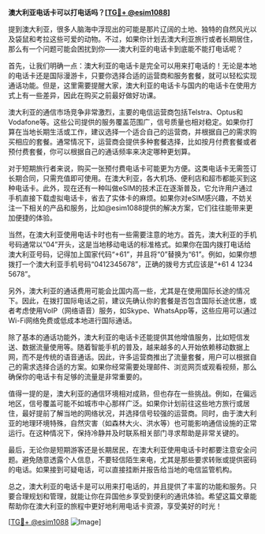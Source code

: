 **澳大利亚电话卡可以打电话吗？[[TG💪+ @esim1088](https://t.me/s/esim1088)]**

提到澳大利亚，很多人脑海中浮现出的可能是那片辽阔的土地、独特的自然风光以及袋鼠和考拉这些可爱的动物。不过，如果你计划去澳大利亚旅行或者长期居住，那么有一个问题可能会困扰到你——澳大利亚的电话卡到底能不能打电话呢？

首先，让我们明确一点：澳大利亚的电话卡是完全可以用来打电话的！无论是本地的电话卡还是国际漫游卡，只要你选择合适的运营商和服务套餐，就可以轻松实现通话功能。但是，这里需要提醒大家，澳大利亚的电话卡与国内的电话卡在使用方式上有一些差异，因此在购买之前最好做好功课。

澳大利亚的通信市场竞争非常激烈，主要的电信运营商包括Telstra、Optus和Vodafone等。这些公司提供的服务覆盖范围广，信号质量也相对稳定。如果你打算在当地长期生活或工作，建议选择一个适合自己的运营商，并根据自己的需求购买相应的套餐。通常情况下，运营商会提供多种套餐选择，比如按月付费套餐或者预付费套餐，你可以根据自己的通话频率来决定哪种更划算。

对于短期旅行者来说，购买一张预付费电话卡可能更为方便。这类电话卡无需签订长期合同，只需充值即可使用。在澳大利亚，各大机场、便利店和超市都能买到这种电话卡。此外，现在还有一种叫做eSIM的技术正在逐渐普及，它允许用户通过手机直接下载虚拟电话卡，省去了实体卡的麻烦。如果你对eSIM感兴趣，不妨关注一下相关的产品和服务，比如@esim1088提供的解决方案，它们往往能带来更加便捷的体验。

当然，在澳大利亚使用电话卡时也有一些需要注意的地方。首先，澳大利亚的手机号码通常以“04”开头，这是当地移动电话的标准格式。如果你在国内拨打电话给澳大利亚号码，记得加上国家代码“+61”，并且将“0”替换为“61”。例如，如果你想拨打一个澳大利亚手机号码“0412345678”，正确的拨号方式应该是“+61 4 1234 5678”。

另外，澳大利亚的通话费用可能会比国内高一些，尤其是在使用国际长途的情况下。因此，在拨打国际电话之前，建议先确认你的套餐是否包含国际长途优惠，或者考虑使用VoIP（网络语音）服务，如Skype、WhatsApp等，这些应用可以通过Wi-Fi网络免费或低成本地进行国际通话。

除了基本的通话功能外，澳大利亚的电话卡还能提供其他增值服务，比如短信发送、数据流量使用等。随着智能手机的普及，越来越多的人开始依赖移动数据上网，而不是传统的语音通话。因此，许多运营商推出了流量套餐，用户可以根据自己的需求选择合适的方案。如果你经常需要处理邮件、浏览网页或观看视频，那么确保你的电话卡有足够的流量是非常重要的。

值得一提的是，澳大利亚的通信环境相对成熟，但也存在一些挑战。例如，在偏远地区，信号覆盖可能不如城市中心那样广泛。如果你计划前往这些地方旅行或居住，最好提前了解当地的网络状况，并选择信号较强的运营商。同时，由于澳大利亚的地理环境特殊，自然灾害（如森林大火、洪水等）也可能影响通信设施的正常运行。在这种情况下，保持冷静并及时联系相关部门寻求帮助是非常关键的。

最后，无论你是短期游客还是长期居民，在澳大利亚使用电话卡时都要注意安全问题。避免随意透露个人信息，不要轻信陌生来电，尤其是那些要求转账或提供密码的电话。如果接到可疑电话，可以直接挂断并报告给当地的电信监管机构。

总之，澳大利亚的电话卡是可以用来打电话的，并且提供了丰富的功能和服务。只要合理规划和管理，就能让你在异国他乡享受到便利的通讯体验。希望这篇文章能帮助你在澳大利亚的旅程中更好地利用电话卡资源，享受美好的时光！

[[TG💪+ @esim1088](https://t.me/s/esim1088) ![Image](https://i.postimg.cc/4NQfJmqS/Snipaste-2025-05-13-00-14-12.png)]